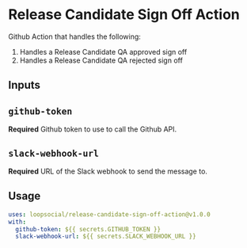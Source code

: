 # Release Candidate Sign Off Action

Github Action that handles the following:

1. Handles a Release Candidate QA approved sign off
2. Handles a Release Candidate QA rejected sign off

## Inputs

## `github-token`

**Required**
Github token to use to call the Github API.

## `slack-webhook-url`

**Required**
URL of the Slack webhook to send the message to.

## Usage

```yaml
uses: loopsocial/release-candidate-sign-off-action@v1.0.0
with:
  github-token: ${{ secrets.GITHUB_TOKEN }}
  slack-webhook-url: ${{ secrets.SLACK_WEBHOOK_URL }}
```
